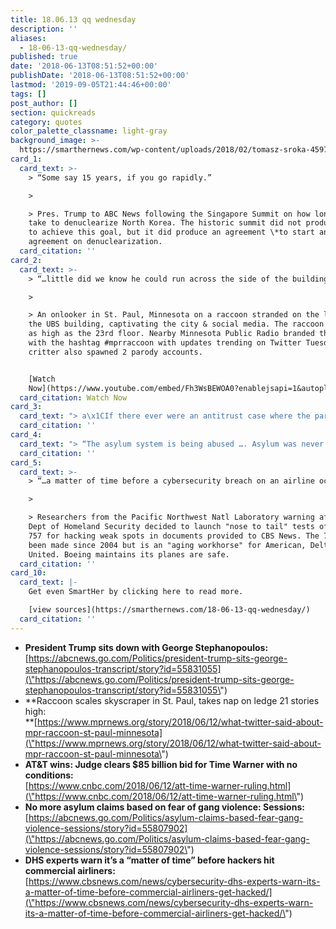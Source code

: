 ```yaml
---
title: 18.06.13 qq wednesday
description: ''
aliases:
  - 18-06-13-qq-wednesday/
published: true
date: '2018-06-13T08:51:52+00:00'
publishDate: '2018-06-13T08:51:52+00:00'
lastmod: '2019-09-05T21:44:46+00:00'
tags: []
post_author: []
section: quickreads
category: quotes
color_palette_classname: light-gray
background_image: >-
  https://smarthernews.com/wp-content/uploads/2018/02/tomasz-sroka-459752-unsplash-360x360.jpg
card_1:
  card_text: >-
    > “Some say 15 years, if you go rapidly.”

    > 

    > Pres. Trump to ABC News following the Singapore Summit on how long it will
    take to denuclearize North Korea. The historic summit did not produce a way
    to achieve this goal, but it did produce an agreement \*to start another\*
    agreement on denuclearization.
  card_citation: ''
card_2:
  card_text: >-
    > “…little did we know he could run across the side of the building.”

    > 

    > An onlooker in St. Paul, Minnesota on a raccoon stranded on the ledge of
    the UBS building, captivating the city & social media. The raccoon made it
    as high as the 23rd floor. Nearby Minnesota Public Radio branded the raccoon
    with the hashtag #mprraccoon with updates trending on Twitter Tuesday. The
    critter also spawned 2 parody accounts.


    [Watch
    Now](https://www.youtube.com/embed/Fh3WsBEWOA0?enablejsapi=1&autoplay=1&rel=0)
  card_citation: Watch Now
card_3:
  card_text: "> a\x1CIf there ever were an antitrust case where the parties had a dramatically different assessment of the current state of the relevant market & a fundamentally different vision of its future development, this is the one.”\n> \n> Federal judge Richard J. Leon's opinion approving AT&T's $85B takeover of Time Warner. Deal gives AT&T ownership of HBO, CNN, & Warner Bros. DOJ sued to block the merger over concerns of higher costs for consumers."
  card_citation: ''
card_4:
  card_text: "> “The asylum system is being abused …. Asylum was never meant to alleviate all problems a\x14 even all serious problems a\x14 that people face every day all over the world.”\n> \n> Attorney General Jeff Sessions announcing a new policy making it more difficult for victims of gang & domestic violence to obtain asylum in the U.S."
  card_citation: ''
card_5:
  card_text: >-
    > “…a matter of time before a cybersecurity breach on an airline occurs.”

    > 

    > Researchers from the Pacific Northwest Natl Laboratory warning after a
    Dept of Homeland Security decided to launch "nose to tail" tests of a Boeing
    757 for hacking weak spots in documents provided to CBS News. The 757 hasn't
    been made since 2004 but is an "aging workhorse" for American, Delta &
    United. Boeing maintains its planes are safe.
  card_citation: ''
card_10:
  card_text: |-
    Get even SmartHer by clicking here to read more.

    [view sources](https://smarthernews.com/18-06-13-qq-wednesday/)
  card_citation: ''
---
```

*   **President Trump sits down with George Stephanopoulos:** [https://abcnews.go.com/Politics/president-trump-sits-george-stephanopoulos-transcript/story?id=55831055](\"https://abcnews.go.com/Politics/president-trump-sits-george-stephanopoulos-transcript/story?id=55831055\")
*   **Raccoon scales skyscraper in St. Paul, takes nap on ledge 21 stories high:  
    **[https://www.mprnews.org/story/2018/06/12/what-twitter-said-about-mpr-raccoon-st-paul-minnesota](\"https://www.mprnews.org/story/2018/06/12/what-twitter-said-about-mpr-raccoon-st-paul-minnesota\")
*   **AT&T wins: Judge clears $85 billion bid for Time Warner with no conditions:**  
    [https://www.cnbc.com/2018/06/12/att-time-warner-ruling.html](\"https://www.cnbc.com/2018/06/12/att-time-warner-ruling.html\")
*   **No more asylum claims based on fear of gang violence: Sessions:** [https://abcnews.go.com/Politics/asylum-claims-based-fear-gang-violence-sessions/story?id=55807902](\"https://abcnews.go.com/Politics/asylum-claims-based-fear-gang-violence-sessions/story?id=55807902\")
*   **DHS experts warn it’s a “matter of time” before hackers hit commercial airliners:**  
    [https://www.cbsnews.com/news/cybersecurity-dhs-experts-warn-its-a-matter-of-time-before-commercial-airliners-get-hacked/](\"https://www.cbsnews.com/news/cybersecurity-dhs-experts-warn-its-a-matter-of-time-before-commercial-airliners-get-hacked/\")